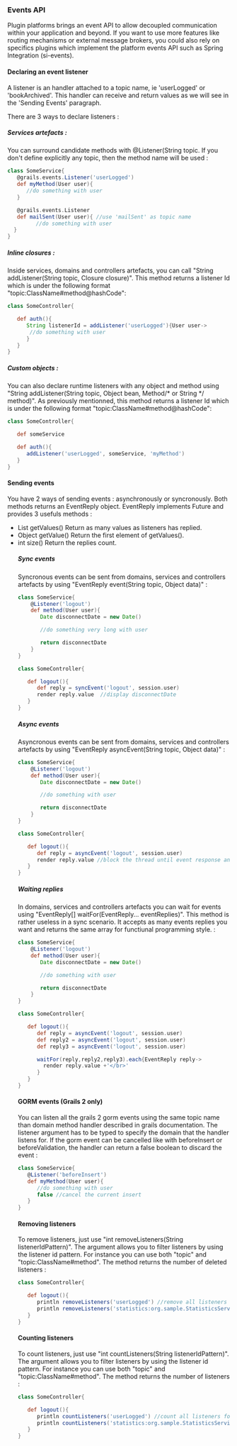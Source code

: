 ### Events API

Plugin platforms brings an event API to allow decoupled communication within your application and beyond.
If you want to use more features like routing mechanisms or external message brokers, you could also rely on specifics plugins which implement
the platform events API such as Spring Integration (si-events).

#### Declaring an event listener
A listener is an handler attached to a topic name, ie 'userLogged' or 'bookArchived'.
This handler can receive and return values as we will see in the 'Sending Events' paragraph.

There are 3 ways to declare listeners :

##### Services artefacts :

You can surround candidate methods with @Listener(String topic. If you don't define explicitly any topic, then the method name will be used :

```groovy
class SomeService{
   @grails.events.Listener('userLogged')
   def myMethod(User user){
      //do something with user
   }

   @grails.events.Listener
   def mailSent(User user){ //use 'mailSent' as topic name
         //do something with user
  }
}
```

##### Inline closures :

Inside services, domains and controllers artefacts, you can call "String addListener(String topic, Closure closure)".
This method returns a listener Id which is under the following format "topic:ClassName#method@hashCode":

```groovy
class SomeController{

   def auth(){
      String listenerId = addListener('userLogged'){User user->
       //do something with user
      }
   }
}
```


##### Custom objects :

You can also declare runtime listeners with any object and method using "String addListener(String topic, Object bean, Method/* or String */ method)".
As previously mentionned, this method returns a listener Id which is under the following format "topic:ClassName#method@hashCode":

```groovy
class SomeController{

   def someService

   def auth(){
      addListener('userLogged', someService, 'myMethod')
   }
}
```

#### Sending events

You have 2 ways of sending events : asynchronously or syncronously. Both methods returns an EventReply object.
EventReply implements Future<Object> and provides 3 usefuls methods :
* List<Object> getValues()
Return as many values as listeners has replied.
* Object getValue()
Return the first element of getValues().
* int size()
Return the replies count.


##### Sync events
Syncronous events can be sent from domains, services and controllers artefacts by using "EventReply event(String topic, Object data)" :

```groovy
class SomeService{
    @Listener('logout')
    def method(User user){
       Date disconnectDate = new Date()

       //do something very long with user

       return disconnectDate
    }
}

class SomeController{

   def logout(){
      def reply = syncEvent('logout', session.user)
      render reply.value  //display disconnectDate
   }
}
```

##### Async events
Asyncronous events can be sent from domains, services and controllers artefacts by using "EventReply asyncEvent(String topic, Object data)" :

```groovy
class SomeService{
    @Listener('logout')
    def method(User user){
       Date disconnectDate = new Date()

       //do something with user

       return disconnectDate
    }
}

class SomeController{

   def logout(){
      def reply = asyncEvent('logout', session.user)
      render reply.value //block the thread until event response and display disconnectDate
   }
}
```

##### Waiting replies

In domains, services and controllers artefacts you can wait for events using "EventReply[] waitFor(EventReply... eventReplies)".
This method is rather useless in a sync scenario. It accepts as many events replies you want and returns the same array
for functiunal programming style. :

```groovy
class SomeService{
    @Listener('logout')
    def method(User user){
       Date disconnectDate = new Date()

       //do something with user

       return disconnectDate
    }
}

class SomeController{

   def logout(){
      def reply = asyncEvent('logout', session.user)
      def reply2 = asyncEvent('logout', session.user)
      def reply3 = asyncEvent('logout', session.user)

      waitFor(reply,reply2,reply3).each{EventReply reply->
        render reply.value +'</br>'
      }
   }
}
```


#### GORM events (Grails 2 only)

You can listen all the grails 2 gorm events using the same topic name than domain method handler described in grails documentation.
The listener argument has to be typed to specify the domain that the handler listens for. If the gorm event can be cancelled like with beforeInsert or beforeValidation,
the handler can return a false boolean to discard the event :

```groovy
class SomeService{
   @Listener('beforeInsert')
   def myMethod(User user){
      //do something with user
      false //cancel the current insert
   }
}
```

#### Removing listeners

To remove listeners, just use "int removeListeners(String listenerIdPattern)". The argument allows you to filter listeners by using the listener id pattern.
For instance you can use both "topic" and "topic:ClassName#method".
The method returns the number of deleted listeners :

```groovy
class SomeController{

   def logout(){
      println removeListeners('userLogged') //remove all listeners for topic 'userLogged'
      println removeListeners('statistics:org.sample.StatisticsService') // remove all listeners for topic 'statistics' and class 'StatisticsService'
   }
}
```

#### Counting listeners

To count listeners, just use "int countListeners(String listenerIdPattern)". The argument allows you to filter listeners by using the listener id pattern.
For instance you can use both "topic" and "topic:ClassName#method".
The method returns the number of listeners :


```groovy
class SomeController{

   def logout(){
      println countListeners('userLogged') //count all listeners for topic 'userLogged'
      println countListeners('statistics:org.sample.StatisticsService') // count all listeners for topic 'statistics' and class 'StatisticsService'
   }
}